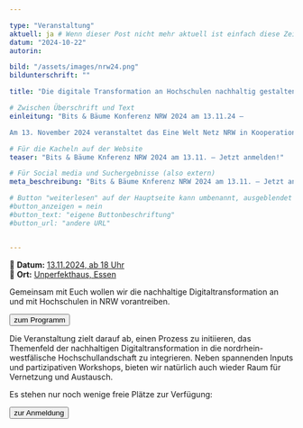 ```yaml
---

type: "Veranstaltung"
aktuell: ja # Wenn dieser Post nicht mehr aktuell ist einfach diese Zeile mit # am Anfang der Zeile auskommentieren
datum: "2024-10-22"
autorin:

bild: "/assets/images/nrw24.png"
bildunterschrift: ""

title: "Die digitale Transformation an Hochschulen nachhaltig gestalten"

# Zwischen Überschrift und Text
einleitung: "Bits & Bäume Konferenz NRW 2024 am 13.11.24 – 

Am 13. November 2024 veranstaltet das Eine Welt Netz NRW in Kooperation mit der Universität Münster und dem an der FernUniversität in Hagen angesiedelten Projekt bne:digital.nrw die nächste Bits & Bäume NRW."

# Für die Kacheln auf der Website
teaser: "Bits & Bäume Knferenz NRW 2024 am 13.11. – Jetzt anmelden!"

# Für Social media und Suchergebnisse (also extern)
meta_beschreibung: "Bits & Bäume Knferenz NRW 2024 am 13.11. – Jetzt anmelden!"

# Button "weiterlesen" auf der Hauptseite kann umbenannt, ausgeblendet und zu anderer z.B. Externer URL zeigen
#button_anzeigen = nein 
#button_text: "eigene Buttonbeschriftung"
#button_url: "andere URL"


---
```


📅 **Datum:** [13.11.2024, ab 18 Uhr](/termine)<br>
📍 **Ort:** [Unperfekthaus, Essen](https://www.openstreetmap.org/way/286296429)<br>

Gemeinsam mit Euch wollen wir die nachhaltige Digitaltransformation an und mit Hochschulen in NRW vorantreiben.


<a href="https://nrw.bits-und-baeume.org/programm">
<button class="btn-dark">zum Programm</button>
</a>


Die Veranstaltung zielt darauf ab, einen Prozess zu initiieren, das Themenfeld der nachhaltigen Digitaltransformation in die nordrhein-westfälische Hochschullandschaft zu integrieren. Neben spannenden Inputs und partizipativen Workshops, bieten wir natürlich auch wieder Raum für Vernetzung und Austausch.

Es stehen nur noch wenige freie Plätze zur Verfügung:

<a href="https://nrw.bits-und-baeume.org">
<button class="btn-dark">zur Anmeldung</button>
</a>
